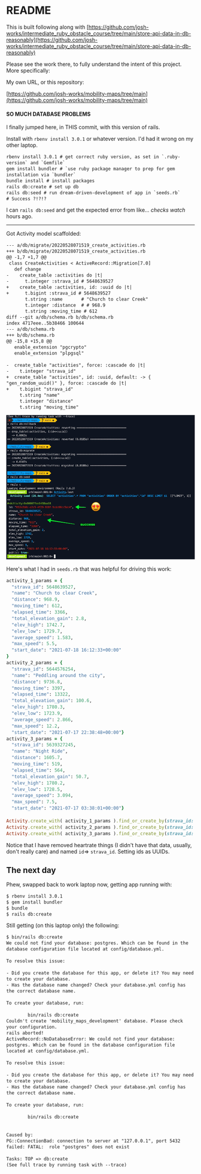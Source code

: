 # README

This is built following along with [https://github.com/josh-works/intermediate_ruby_obstacle_course/tree/main/store-api-data-in-db-reasonably](https://github.com/josh-works/intermediate_ruby_obstacle_course/tree/main/store-api-data-in-db-reasonably)

Please see the work there, to fully understand the intent of this project. More specifically:

My own URL, or this repository:

[https://github.com/josh-works/mobility-maps/tree/main](https://github.com/josh-works/mobility-maps/tree/main)


#### SO MUCH DATABASE PROBLEMS

I finally jumped here, in THIS commit, with this version of rails.

Install with `rbenv install 3.0.1` or whatever version. I'd had it wrong on my other laptop.

```
rbenv install 3.0.1 # get correct ruby version, as set in `.ruby-version` and `Gemfile`
gem install bundler # `use ruby package manager to prep for gem installation via `bundler`
bundle install # install packages
rails db:create # set up db
rails db:seed # run dream-driven-development of app in `seeds.rb`
# Success ?!?!?
```

I can `rails db:seed` and get the expected error from like... _checks watch_ hours ago.

-----------

Got Activity model scaffolded:

```
--- a/db/migrate/20220528071519_create_activities.rb
+++ b/db/migrate/20220528071519_create_activities.rb
@@ -1,7 +1,7 @@
 class CreateActivities < ActiveRecord::Migration[7.0]
   def change
-    create_table :activities do |t|
-      t.integer :strava_id # 5648639527
+    create_table :activities, id: :uuid do |t|
+      t.bigint :strava_id # 5648639527
       t.string :name       # "Church to clear Creek"
       t.integer :distance  # # 968.9
       t.string :moving_time # 612
diff --git a/db/schema.rb b/db/schema.rb
index 4717eee..5b38466 100644
--- a/db/schema.rb
+++ b/db/schema.rb
@@ -15,8 +15,8 @@
   enable_extension "pgcrypto"
   enable_extension "plpgsql"

-  create_table "activities", force: :cascade do |t|
-    t.integer "strava_id"
+  create_table "activities", id: :uuid, default: -> { "gen_random_uuid()" }, force: :cascade do |t|
+    t.bigint "strava_id"
     t.string "name"
     t.integer "distance"
     t.string "moving_time"
```

![it's lovely](/images/activity-with-uuid.jpg)

Here's what I had in `seeds.rb` that was helpful for driving this work:

```ruby
activity_1_params = {
  "strava_id": 5648639527,
  "name": "Church to clear Creek",
  "distance": 968.9,
  "moving_time": 612,
  "elapsed_time": 3366,
  "total_elevation_gain": 2.8,
  "elev_high": 1742.7,
  "elev_low": 1729.7,
  "average_speed": 1.583,
  "max_speed": 5.5,
  "start_date": "2021-07-18 16:12:33+00:00"
}
activity_2_params = {
  "strava_id": 5644576254,
  "name": "Peddling around the city",
  "distance": 9736.8,
  "moving_time": 3397,
  "elapsed_time": 13322,
  "total_elevation_gain": 100.6,
  "elev_high": 1780.3,
  "elev_low": 1723.9,
  "average_speed": 2.866,
  "max_speed": 12.2,
  "start_date": "2021-07-17 22:38:48+00:00"}
activity_3_params = {
  "strava_id": 5639327245,
  "name": "Night Ride",
  "distance": 1605.7,
  "moving_time": 519,
  "elapsed_time": 564,
  "total_elevation_gain": 50.7,
  "elev_high": 1780.2,
  "elev_low": 1728.5,
  "average_speed": 3.094,
  "max_speed": 7.5,
  "start_date": "2021-07-17 03:38:01+00:00"}

Activity.create_with( activity_1_params ).find_or_create_by(strava_id: activity_1_params[:strava_id])
Activity.create_with( activity_2_params ).find_or_create_by(strava_id: activity_2_params[:strava_id])
Activity.create_with( activity_3_params ).find_or_create_by(strava_id: activity_3_params[:strava_id])
```

Notice that I have removed heartrate things (I didn't have that data, usually, don't really care) and named `id`=> `strava_id`. Setting ids as UUIDs.
## The next day

Phew, swapped back to work laptop now, getting app running with:

```shell
$ rbenv install 3.0.1
$ gem install bundler
$ bundle
$ rails db:create
```

Still getting (on this laptop only) the following:

```
$ bin/rails db:create
We could not find your database: postgres. Which can be found in the database configuration file located at config/database.yml.

To resolve this issue:

- Did you create the database for this app, or delete it? You may need to create your database.
- Has the database name changed? Check your database.yml config has the correct database name.

To create your database, run:

        bin/rails db:create
Couldn't create 'mobility_maps_development' database. Please check your configuration.
rails aborted!
ActiveRecord::NoDatabaseError: We could not find your database: postgres. Which can be found in the database configuration file located at config/database.yml.

To resolve this issue:

- Did you create the database for this app, or delete it? You may need to create your database.
- Has the database name changed? Check your database.yml config has the correct database name.

To create your database, run:

        bin/rails db:create


Caused by:
PG::ConnectionBad: connection to server at "127.0.0.1", port 5432 failed: FATAL:  role "postgres" does not exist

Tasks: TOP => db:create
(See full trace by running task with --trace)
```

